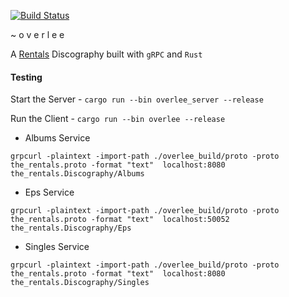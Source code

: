 [![Build Status](https://cloud.drone.io/api/badges/davisvansant/overlee/status.svg)](https://cloud.drone.io/davisvansant/overlee)

~ o v e r l e e  

A [Rentals](https://en.wikipedia.org/wiki/The_Rentals) Discography built with `gRPC` and `Rust`

#### Testing

Start the Server - `cargo run --bin overlee_server --release`

Run the Client - `cargo run --bin overlee --release`

- Albums Service
```
grpcurl -plaintext -import-path ./overlee_build/proto -proto the_rentals.proto -format "text"  localhost:8080 the_rentals.Discography/Albums
```
- Eps Service
```
grpcurl -plaintext -import-path ./overlee_build/proto -proto the_rentals.proto -format "text"  localhost:50052 the_rentals.Discography/Eps
```

- Singles Service
```
grpcurl -plaintext -import-path ./overlee_build/proto -proto the_rentals.proto -format "text"  localhost:8080 the_rentals.Discography/Singles
```
